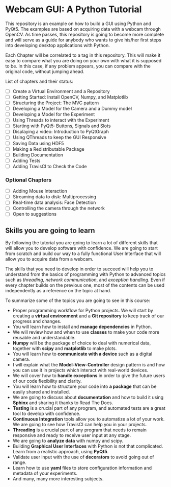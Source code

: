 # Webcam GUI: A Python Tutorial

This repository is an example on how to build a GUI using Python and PyQt5. The examples are based on acquiring data with a webcam through OpenCV. As time passes, this repository is going to become more complete and will serve as a guide for anybody who wants to give his/her first steps into developing desktop applications with Python. 

Each Chapter will be correlated to a tag in this repository. This will make it easy to compare what you are doing on your own with what it is supposed to be. In this case, if any problem appears, you can compare with the original code, without jumping ahead. 

List of chapters and their status:

- [ ] Create a Virtual Environment and a Repository
- [ ] Getting Started: Install OpenCV, Numpy, and Matplotlib
- [ ] Structuring the Project: The MVC pattern
- [ ] Developing a Model for the Camera and a Dummy model
- [ ] Developing a Model for the Experiment
- [ ] Using Threads to interact with the Experiment
- [ ] Starting with PyQt5: Buttons, Signals and Slots
- [ ] Displaying a video: Introduction to PyQtGraph
- [ ] Using QThreads to keep the GUI Responsive
- [ ] Saving Data using HDF5
- [ ] Making a Redistributable Package
- [ ] Building Documentation
- [ ] Adding Tests
- [ ] Adding TravisCI to Check the Code

### Optional Chapters
- [ ] Adding Mouse Interaction
- [ ] Streaming data to disk: Multiprocessing
- [ ] Real-time data analysis: Face Detection
- [ ] Controlling the camera through the network
- [ ] Open to suggestions

## Skills you are going to learn

By following the tutorial you are going to learn a lot of different skills that will allow you to develop software with confidence. We are going to start from scratch and build our way to a fully functional User Interface that will allow you to acquire data from a webcam. 

The skills that you need to develop in order to succeed will help you to understand from the basics of programming with Python to advanced topics such as *threading*, *network communication*, and *exception handling*. Even if every chapter builds on the previous one, most of the contents can be used independently as a reference on the topic at hand.
 
 To summarize some of the topics you are going to see in this course:

* Proper programming workflow for Python projects. We will start by creating a **virtual environment** and a **Git repository** to keep track of our progress and changes. 
* You will learn how to install and **manage dependencies** in Python.
* We will review how and when to use **classes** to make your code more reusable and understandable. 
* **Numpy** will be the package of choice to deal with numerical data, together with **scipy** and **matplotlib** to make plots.
* You will learn how to **communicate with a device** such as a digital camera.
* I will explain what the **Model-View-Controller** design pattern is and how you can use it in projects which interact with real-world devices.
* We will cover how to **handle exceptions** in order to give the future users of our code flexibility and clarity.
* You will learn how to structure your code into **a package** that can be easily shared and installed. 
* We are going to discuss about **documentation** and how to build it using **Sphinx** and sharing it thanks to Read The Docs.
* **Testing** is a crucial part of any program, and automated tests are a great tool to develop with confidence.
* **Continuous Integration** tools allow you to automatize a lot of your work. We are going to see how TravisCI can help you in your projects. 
* **Threading** is a crucial part of any program that needs to remain responsive and ready to receive user input at any stage. 
* We are going to **analyze data** with numpy and scipy. 
* Building **Graphical User Interfaces** with Python is not that complicated. Learn from a realistic approach, using **PyQt5**.
* Validate user input with the use of **decorators** to avoid going out of range.
* Learn how to use **yaml** files to store configuration information and metadata of your experiments.
* And many, many more interesting subjects.